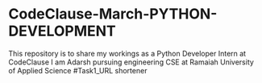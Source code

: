 # CodeClause-March-PYTHON-DEVELOPMENT
This repository is to share my workings as a Python Developer Intern at CodeClause
I am Adarsh pursuing engineering CSE at Ramaiah University of Applied Science
#Task1_URL shortener

